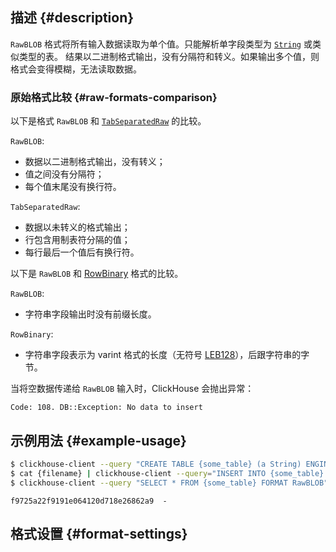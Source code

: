 ## 描述 {#description}

`RawBLOB` 格式将所有输入数据读取为单个值。只能解析单字段类型为 [`String`](/sql-reference/data-types/string.md) 或类似类型的表。
结果以二进制格式输出，没有分隔符和转义。如果输出多个值，则格式会变得模糊，无法读取数据。

### 原始格式比较 {#raw-formats-comparison}

以下是格式 `RawBLOB` 和 [`TabSeparatedRaw`](./TabSeparated/TabSeparatedRaw.md) 的比较。

`RawBLOB`:
- 数据以二进制格式输出，没有转义；
- 值之间没有分隔符；
- 每个值末尾没有换行符。

`TabSeparatedRaw`:
- 数据以未转义的格式输出；
- 行包含用制表符分隔的值；
- 每行最后一个值后有换行符。

以下是 `RawBLOB` 和 [RowBinary](./RowBinary/RowBinary.md) 格式的比较。

`RawBLOB`:
- 字符串字段输出时没有前缀长度。

`RowBinary`:
- 字符串字段表示为 varint 格式的长度（无符号 [LEB128](https://en.wikipedia.org/wiki/LEB128)），后跟字符串的字节。

当将空数据传递给 `RawBLOB` 输入时，ClickHouse 会抛出异常：

```text
Code: 108. DB::Exception: No data to insert
```

## 示例用法 {#example-usage}

```bash title="Query"
$ clickhouse-client --query "CREATE TABLE {some_table} (a String) ENGINE = Memory;"
$ cat {filename} | clickhouse-client --query="INSERT INTO {some_table} FORMAT RawBLOB"
$ clickhouse-client --query "SELECT * FROM {some_table} FORMAT RawBLOB" | md5sum
```

```text title="Response"
f9725a22f9191e064120d718e26862a9  -
```

## 格式设置 {#format-settings}
